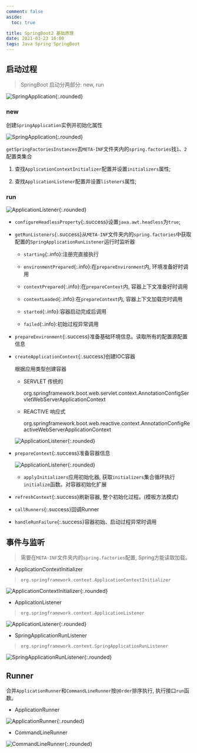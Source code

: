 ```yaml
---
comment: false
aside:
  toc: true

title: SpringBoot2 基础原理
date: 2021-03-23 16:00
tags: Java Spring SpringBoot
---
```


## 启动过程

> SpringBoot 启动分两部分: new, run

![SpringApplication](https://cloudland.github.io/assets/images/202103/springboot-10.png){:.rounded}

### new

创建`SpringApplication`实例并初始化属性

![SpringApplication](https://cloudland.github.io/assets/images/202103/springboot-11.png){:.rounded}

`getSpringFactoriesInstances`去`META-INF`文件夹内的`spring.factories`找`1`、`2`配置类集合

1. 查找`ApplicationContextInitializer`配置并设置`initializers`属性;

2. 查找`ApplicationListener`配置并设置`listeners`属性;

### run

![ApplicationListener](https://cloudland.github.io/assets/images/202103/springboot-12.png){:.rounded}

* `configureHeadlessProperty`{:.success}设置`java.awt.headless`为`true`;

* `getRunListeners`{:.success}从`META-INF`文件夹内的`spring.factories`中获取配置的`SpringApplicationRunListener`运行时监听器

    * `starting`{:.info}:注册完直接执行

    * `environmentPrepared`{:.info}:在`prepareEnvironment`内, 环境准备好时调用

    * `contextPrepared`{:.info}:在`prepareContext`内, 容器上下文准备好时调用

    * `contextLoaded`{:.info}:在`prepareContext`内, 容器上下文加载完时调用
 
    * `started`{:.info}:容器启动完成后调用

    * `failed`{:.info}:初始过程异常调用

* `prepareEnvironment`{:.success}准备基础环境信息。读取所有的配置源配置信息

* `createApplicationContext`{:.success}创建IOC容器

    根据应用类型创建容器

    * SERVLET 传统的

        org.springframework.boot.web.servlet.context.AnnotationConfigServletWebServerApplicationContext

    * REACTIVE 响应式

        org.springframework.boot.web.reactive.context.AnnotationConfigReactiveWebServerApplicationContext

    ![ApplicationListener](https://cloudland.github.io/assets/images/202103/springboot-13.png){:.rounded}

    
* `prepareContext`{:.success}准备容器信息

    ![ApplicationListener](https://cloudland.github.io/assets/images/202103/springboot-14.png){:.rounded}

    * `applyInitializers`应用初始化器, 获取`initializers`集合循环执行`initialize`函数。对容器初始化扩展

* `refreshContext`{:.success}刷新容器, 整个初始化过程。(模板方法模式)

* `callRunners`{:.success}回调Runner

* `handleRunFailure`{:.success}容器初始、启动过程异常时调用


## 事件与监听

> 需要在`META-INF`文件夹内的`spring.factories`配置, Spring方能读取加载。

* ApplicationContextInitializer

> `org.springframework.context.ApplicationContextInitializer`

![ApplicationContextInitializer](https://cloudland.github.io/assets/images/202103/springboot-02.png){:.rounded}


* ApplicationListener

> `org.springframework.context.ApplicationListener`

![ApplicationListener](https://cloudland.github.io/assets/images/202103/springboot-01.png){:.rounded}


* SpringApplicationRunListener

> `org.springframework.context.SpringApplicationRunListener`

![SpringApplicationRunListener](https://cloudland.github.io/assets/images/202103/springboot-03.png){:.rounded}

## Runner

合并`ApplicationRunner`和`CommandLineRunner`按`@Order`排序执行, 执行接口`run`函数。

* ApplicationRunner

![ApplicationRunner](https://cloudland.github.io/assets/images/202103/springboot-04.png){:.rounded}

* CommandLineRunner

![CommandLineRunner](https://cloudland.github.io/assets/images/202103/springboot-05.png){:.rounded}

